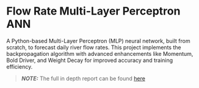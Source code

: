 # Flow Rate Multi-Layer Perceptron ANN
A Python-based Multi-Layer Perceptron (MLP) neural network, built from scratch, to forecast daily river flow rates. This project implements the backpropagation algorithm with advanced enhancements like Momentum, Bold Driver, and Weight Decay for improved accuracy and training efficiency.

> **_NOTE:_**  The full in depth report can be found [here](https://github.com/gwmanthorp/ann-flow-rate-prediction/blob/main/Report.pdf)
